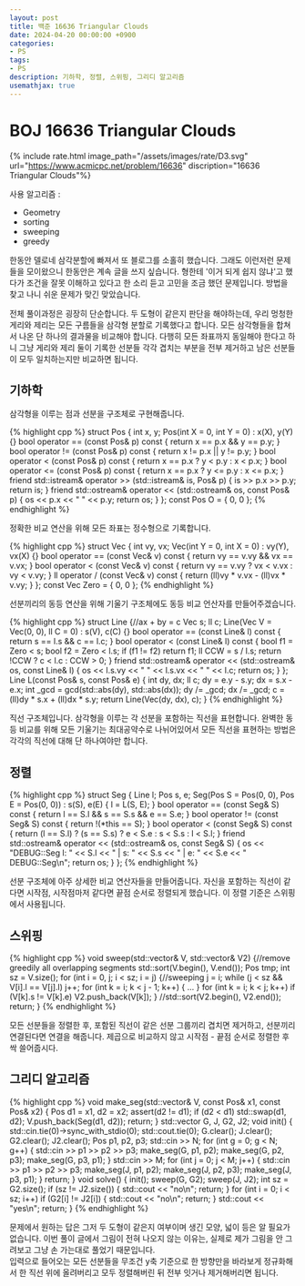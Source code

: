 ```yaml
---
layout: post
title: 백준 16636 Triangular Clouds
date: 2024-04-20 00:00:00 +0900
categories:
- PS
tags:
- PS
description: 기하학, 정렬, 스위핑, 그리디 알고리즘
usemathjax: true
---
```


# BOJ 16636 Triangular Clouds

{% include rate.html image_path="/assets/images/rate/D3.svg" url="https://www.acmicpc.net/problem/16636" discription="16636 Triangular Clouds"%}

사용 알고리즘 :
- Geometry
- sorting
- sweeping
- greedy

한동안 델로네 삼각분할에 빠져서 또 블로그를 소홀히 했습니다. 그래도 이런저런 문제들을 모이왔으니 한동안은 계속 글을 쓰지 싶습니다. 형한테 '이거 되게 쉽지 않냐'고 했다가 조건을 잘못 이해하고 있다고 한 소리 듣고 고민을 조금 했던 문제입니다. 방법을 찾고 나니 쉬운 문제가 맞긴 맞았습니다.

전체 풀이과정은 굉장히 단순합니다. 두 도형이 같은지 판단을 해야하는데, 우리 멍청한 게리와 제리는 모든 구름들을 삼각형 분할로 기록했다고 합니다. 모든 삼각형들을 합쳐서 나온 단 하나의 결과물을 비교해야 합니다. 다행히 모든 좌표까지 동일해야 한다고 하니 그냥 게리와 제리 둘이 기록한 선분들 각각 겹치는 부분을 전부 제거하고 남은 선분들이 모두 일치하는지만 비교하면 됩니다.

## 기하학

삼각형을 이루는 점과 선분을 구조체로 구현해줍니다.

{% highlight cpp %}
struct Pos {
    int x, y;
    Pos(int X = 0, int Y = 0) : x(X), y(Y) {}
    bool operator == (const Pos& p) const { return x == p.x && y == p.y; }
    bool operator != (const Pos& p) const { return x != p.x || y != p.y; }
    bool operator < (const Pos& p) const { return x == p.x ? y < p.y : x < p.x; }
    bool operator <= (const Pos& p) const { return x == p.x ? y <= p.y : x <= p.x; }
    friend std::istream& operator >> (std::istream& is, Pos& p) {
        is >> p.x >> p.y;
        return is;
    }
    friend std::ostream& operator << (std::ostream& os, const Pos& p) {
        os << p.x << " " << p.y;
        return os;
    }
}; const Pos O = { 0, 0 };
{% endhighlight %}

정확한 비교 연산을 위해 모든 좌표는 정수형으로 기록합니다.

{% highlight cpp %}
struct Vec {
    int vy, vx;
    Vec(int Y = 0, int X = 0) : vy(Y), vx(X) {}
    bool operator == (const Vec& v) const { return vy == v.vy && vx == v.vx; }
    bool operator < (const Vec& v) const { return vy == v.vy ? vx < v.vx : vy < v.vy; }
    ll operator / (const Vec& v) const { return (ll)vy * v.vx - (ll)vx * v.vy; }
}; const Vec Zero = { 0, 0 };
{% endhighlight %}

선분끼리의 동등 연산을 위해 기울기 구조체에도 동등 비교 언산자를 만들어주겠습니다.

{% highlight cpp %}
struct Line {//ax + by = c
    Vec s;
    ll c;
    Line(Vec V = Vec(0, 0), ll C = 0) : s(V), c(C) {}
    bool operator == (const Line& l) const { return s == l.s && c == l.c; }
    bool operator < (const Line& l) const {
        bool f1 = Zero < s;
        bool f2 = Zero < l.s;
        if (f1 != f2) return f1;
        ll CCW = s / l.s;
        return !CCW ? c < l.c : CCW > 0;
    }
    friend std::ostream& operator << (std::ostream& os, const Line& l) {
        os << l.s.vy << " " << l.s.vx << " " << l.c;
        return os;
    }
};
Line L(const Pos& s, const Pos& e) {
    int dy, dx; ll c;
    dy = e.y - s.y;
    dx = s.x - e.x;
    int _gcd = gcd(std::abs(dy), std::abs(dx));
    dy /= _gcd; dx /= _gcd;
    c = (ll)dy * s.x + (ll)dx * s.y;
    return Line(Vec(dy, dx), c);
}
{% endhighlight %}

직선 구조체입니다. 삼각형을 이루는 각 선분을 포함하는 직선을 표현합니다. 완벽한 동등 비교를 위해 모든 기울기는 최대공약수로 나뉘어있어서 모든 직선을 표현하는 방법은 각각의 직선에 대해 단 하나여야만 합니다.

## 정렬

{% highlight cpp %}
struct Seg {
    Line l;
    Pos s, e;
    Seg(Pos S = Pos(0, 0), Pos E = Pos(0, 0)) : s(S), e(E) { l = L(S, E); }
    bool operator == (const Seg& S) const { return l == S.l && s == S.s && e == S.e; }
    bool operator != (const Seg& S) const { return !(*this == S); }
    bool operator < (const Seg& S) const { return (l == S.l) ? (s == S.s) ? e < S.e : s < S.s : l < S.l; }
    friend std::ostream& operator << (std::ostream& os, const Seg& S) {
        os << "DEBUG::Seg l: " << S.l << " | s: " << S.s << " | e: " << S.e << " DEBUG::Seg\n";
        return os;
    }
};
{% endhighlight %}

선분 구조체에 아주 상세한 비교 연산자들을 만들어줍니다. 자신을 포함하는 직선이 같다면 시작점, 시작점마저 같다면 끝점 순서로 정렬되게 했습니다. 이 정렬 기준은 스위핑에서 사용됩니다.

## 스위핑

{% highlight cpp %}
void sweep(std::vector<Seg>& V, std::vector<Seg>& V2) {//remove greedily all overlapping segments
    std::sort(V.begin(), V.end());
    Pos tmp;
    int sz = V.size();
    for (int i = 0, j; i < sz; i = j) {//sweeping
        j = i;
	    while (j < sz && V[i].l == V[j].l) j++;
	    for (int k = i; k < j - 1; k++) {
            ...
        }
        for (int k = i; k < j; k++) if (V[k].s != V[k].e) V2.push_back(V[k]);
    }
    //std::sort(V2.begin(), V2.end());
    return;
}
{% endhighlight %}

모든 선분들을 정렬한 후, 포함된 직선이 같은 선분 그룹끼리 겹치면 제거하고, 선분끼리 연결된다면 연결을 해줍니다. 제곱으로 비교하지 않고 시작점 - 끝점 순서로 정렬한 후 싹 쓸어줍시다.

## 그리디 알고리즘

{% highlight cpp %}
void make_seg(std::vector<Seg>& V, const Pos& x1, const Pos& x2) {
    Pos d1 = x1, d2 = x2;
    assert(d2 != d1);
    if (d2 < d1) std::swap(d1, d2);
    V.push_back(Seg(d1, d2));
    return;
}
std::vector<Seg> G, J, G2, J2;
void init() {
    std::cin.tie(0)->sync_with_stdio(0);
    std::cout.tie(0);
    G.clear();
    J.clear();
    G2.clear();
    J2.clear();
    Pos p1, p2, p3;
    std::cin >> N;
    for (int g = 0; g < N; g++) {
        std::cin >> p1 >> p2 >> p3;
        make_seg(G, p1, p2);
        make_seg(G, p2, p3);
        make_seg(G, p3, p1);
    }
    std::cin >> M;
    for (int j = 0; j < M; j++) {
        std::cin >> p1 >> p2 >> p3;
        make_seg(J, p1, p2);
        make_seg(J, p2, p3);
        make_seg(J, p3, p1);
    }
    return;
}
void solve() {
    init();
    sweep(G, G2);
    sweep(J, J2);
    int sz = G2.size();
    if (sz != J2.size()) { std::cout << "no\n"; return; }
    for (int i = 0; i < sz; i++) if (G2[i] != J2[i]) { std::cout << "no\n"; return; }
    std::cout << "yes\n";
    return;
}
{% endhighlight %}

문제에서 원하는 답은 그저 두 도형이 같은지 여부이며 생긴 모양, 넓이 등은 알 필요가 없습니다. 이번 풀이 글에서 그림이 전혀 나오지 않는 이유는, 실제로 제가 그림을 안 그려보고 그냥 손 가는대로 풀었기 때문입니다.<br/> 입력으로 들어오는 모든 선분들을 무조건 y축 기준으로 한 방향만을 바라보게 정규화해서 한 직선 위에 올려버리고 모두 정렬해버린 뒤 전부 잇거나 제거해버리면 됩니다.
<br/>
